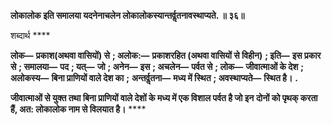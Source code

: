 **लोकालोक इति समालया यदनेनाचलेन लोकालोकस्यान्तर्वॢतनावस्थाप्यते. ॥ ३६॥** 

शब्दार्थ **** 

**लोक—** **प्रकाश(अथवा वासियों) से** **; अलोक:—** **प्रकाशरहित (अथवा वासियों से विहीन)** **; इति—** **इस प्रकार से** **; समालया—** **पद** **; यत्—** **जो** **; अनेन—** **इस** **; अचलेन—** **पर्वत से** **; लोक—** **जीवात्माओं के देश** **; अलोकस्य—** **बिना प्राणियों वाले देश का** **;** **अन्तर्वॢतना—** **मध्य में स्थित** **; अवस्थाप्यते—** **स्थित है।** **.** 

**जीवात्माओं से युक्त तथा बिना प्राणियों वाले देशों के मध्य में एक विशाल पर्वत है जो इन** **दोनों को पृथक् करता हैं, अत: लोकालोक नाम से विलयात है।** **** 